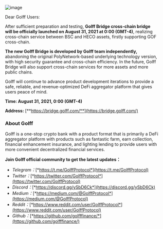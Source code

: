 ![image](http://docs.golff.com/blog/page/bridge.png)

Dear Golff Users:

After sufficient preparation and testing, **Golff Bridge cross-chain bridge will be officially launched on August 31, 2021 at 0:00 (GMT-4)**, realizing cross-chain service between BSC and HECO assets, firstly supporting GOF cross-chain.

**The new Golff Bridge is developed by Golff team independently,** abandoning the original PolyNetwork-based underlying technology version, with high security guarantee and cross-chain efficiency. In the future, Golff Bridge will also support cross-chain services for more assets and more public chains.

Golff will continue to advance product development iterations to provide a safe, reliable, and revenue-optimized DeFi aggregator platform that gives users peace of mind.

**Time: August 31, 2021, 0:00 (GMT-4)**

**Address:** [**https://bridge.golff.com/**](https://bridge.golff.com/)



### About Golff

Golff is a one-stop crypto bank with a product format that is primarily a DeFi aggregator platform with products such as fantastic farm, earn collection, financial enhancement insurance, and lighting lending to provide users with more convenient decentralized financial services.

**Join Golff official community to get the latest updates：**

- *Telegram：*[*https://t.me/GolffProtocol*](https://t.me/GolffProtocol)
- *Twitter：*[*https://twitter.com/GolffProtocol*](https://twitter.com/GolffProtocol)
- *Discord：*[*https://discord.gg/ySbD6Ck*](https://discord.gg/ySbD6Ck)
- *Medium：*[*https://medium.com/@GolffProtocol*](https://medium.com/@GolffProtocol)
- *Reddit：*[*https://www.reddit.com/user/GolffProtocol*](https://www.reddit.com/user/GolffProtocol)
- *Github：*[*https://github.com/golfffinance/*](https://github.com/golfffinance/)
